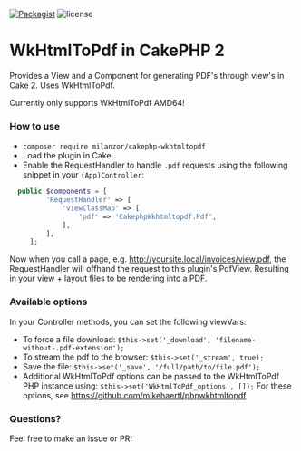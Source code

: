 [![Packagist](https://img.shields.io/packagist/v/milanzor/cakephp-wkhtmltopdf.svg)](https://packagist.org/packages/milanzor/cakephp-wkhtmltopdf)
![license](https://img.shields.io/github/license/milanzor/cakephp-wkhtmltopdf.svg)

# WkHtmlToPdf in CakePHP 2

Provides a View and a Component for generating PDF's through view's in Cake 2. Uses WkHtmlToPdf.

Currently only supports WkHtmlToPdf AMD64!


### How to use

- `composer require milanzor/cakephp-wkhtmltopdf`
- Load the plugin in Cake
- Enable the RequestHandler to handle `.pdf` requests using the following snippet in your `(App)Controller`:

```php
  public $components = [
         'RequestHandler' => [
             'viewClassMap' => [
                 'pdf' => 'CakephpWkhtmltopdf.Pdf',
             ],
         ],
     ];
 ```
 
 
Now when you call a page, e.g. http://yoursite.local/invoices/view.pdf, the RequestHandler will offhand the request to this plugin's PdfView.
Resulting in your view + layout files to be rendering into a PDF.

### Available options

In your Controller methods, you can set the following viewVars:


- To force a file download: `$this->set('_download', 'filename-without-.pdf-extension');`        
- To stream the pdf to the browser: `$this->set('_stream', true);`        
- Save the file: `$this->set('_save', '/full/path/to/file.pdf');`        
- Additional WkHtmlToPdf options can be passed to the WkHtmlToPdf PHP instance using: `$this->set('WkHtmlToPdf_options', []);`
 For these options, see https://github.com/mikehaertl/phpwkhtmltopdf



### Questions?
Feel free to make an issue or PR!
